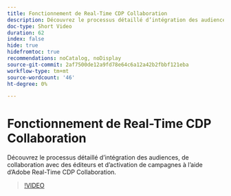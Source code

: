 ```yaml
---
title: Fonctionnement de Real-Time CDP Collaboration
description: Découvrez le processus détaillé d’intégration des audiences, de collaboration avec des éditeurs et d’activation de campagnes à l’aide d’Adobe Real-Time CDP Collaboration.
doc-type: Short Video
duration: 62
index: false
hide: true
hidefromtoc: true
recommendations: noCatalog, noDisplay
source-git-commit: 2af7500de12a9fd78e64c6a12a42b2fbbf121eba
workflow-type: tm+mt
source-wordcount: '46'
ht-degree: 0%

---
```



# Fonctionnement de Real-Time CDP Collaboration

Découvrez le processus détaillé d’intégration des audiences, de collaboration avec des éditeurs et d’activation de campagnes à l’aide d’Adobe Real-Time CDP Collaboration.

<!-- 62_OS511_3442426_61_how-realtime-cdp-collaboration-works -->
>[!VIDEO](https://video.tv.adobe.com/v/3458278/?learn=on&enablevpops=true)
